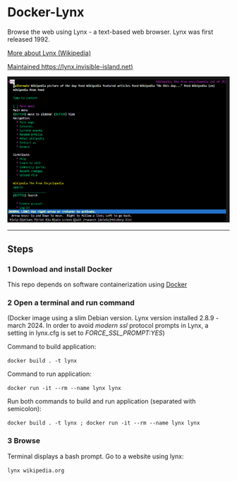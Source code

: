 # Docker-Lynx

Browse the web using Lynx - a text-based web browser. Lynx was first released 1992.

[More about Lynx (Wikipedia)](https://en.wikipedia.org/wiki/Lynx)

[Maintained https://lynx.invisible-island.net)](https://lynx.invisible-island.net/)


![Wikipedia using Lynx ](images/screen-1.png)

---

## Steps

### 1 Download and install Docker

This repo depends on software containerization using [Docker](https://www.docker.com/)

### 2 Open a terminal and run command

(Docker image using a slim Debian version. Lynx version installed 2.8.9 - march 2024. In order to avoid *modern ssl* protocol prompts in Lynx, a setting in lynx.cfg is set to *FORCE_SSL_PROMPT:YES*)


Command to build application:

`docker build . -t lynx`

Command to run application:

`docker run -it --rm --name lynx lynx`

Run both commands to build and run application (separated with semicolon):

`docker build . -t lynx ; docker run -it --rm --name lynx lynx`

### 3 Browse 

Terminal displays a bash prompt. Go to a website using lynx:

`lynx wikipedia.org`